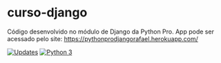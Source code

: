 # curso-django
Código desenvolvido no módulo de Django da Python Pro.
App pode ser acessado pelo site: https://pythonprodjangorafael.herokuapp.com/

[![Updates](https://pyup.io/repos/github/rafarios20/curso-django/shield.svg)](https://pyup.io/repos/github/rafarios20/curso-django/)
[![Python 3](https://pyup.io/repos/github/rafarios20/curso-django/python-3-shield.svg)](https://pyup.io/repos/github/rafarios20/curso-django/)
